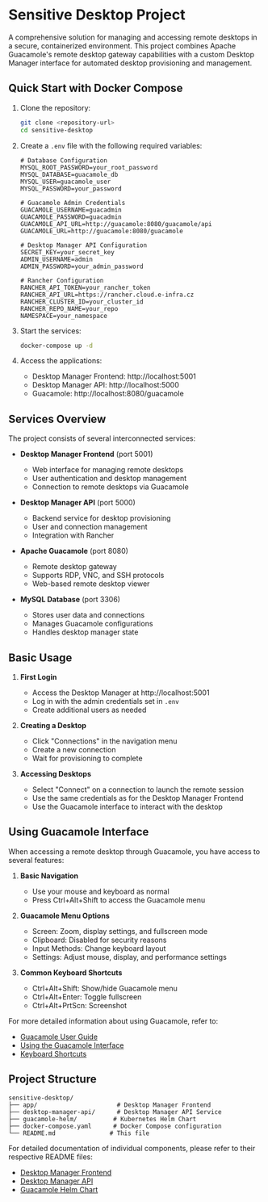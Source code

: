 # Sensitive Desktop Project

A comprehensive solution for managing and accessing remote desktops in a secure, containerized environment. This project combines Apache Guacamole's remote desktop gateway capabilities with a custom Desktop Manager interface for automated desktop provisioning and management.

## Quick Start with Docker Compose

1. Clone the repository:
   ```bash
   git clone <repository-url>
   cd sensitive-desktop
   ```

2. Create a `.env` file with the following required variables:
   ```env
   # Database Configuration
   MYSQL_ROOT_PASSWORD=your_root_password
   MYSQL_DATABASE=guacamole_db
   MYSQL_USER=guacamole_user
   MYSQL_PASSWORD=your_password

   # Guacamole Admin Credentials
   GUACAMOLE_USERNAME=guacadmin
   GUACAMOLE_PASSWORD=guacadmin
   GUACAMOLE_API_URL=http://guacamole:8080/guacamole/api
   GUACAMOLE_URL=http://guacamole:8080/guacamole

   # Desktop Manager API Configuration
   SECRET_KEY=your_secret_key
   ADMIN_USERNAME=admin
   ADMIN_PASSWORD=your_admin_password

   # Rancher Configuration
   RANCHER_API_TOKEN=your_rancher_token
   RANCHER_API_URL=https://rancher.cloud.e-infra.cz
   RANCHER_CLUSTER_ID=your_cluster_id
   RANCHER_REPO_NAME=your_repo
   NAMESPACE=your_namespace
   ```

3. Start the services:
   ```bash
   docker-compose up -d
   ```

4. Access the applications:
   - Desktop Manager Frontend: http://localhost:5001
   - Desktop Manager API: http://localhost:5000
   - Guacamole: http://localhost:8080/guacamole

## Services Overview

The project consists of several interconnected services:

- **Desktop Manager Frontend** (port 5001)
  - Web interface for managing remote desktops
  - User authentication and desktop management
  - Connection to remote desktops via Guacamole

- **Desktop Manager API** (port 5000)
  - Backend service for desktop provisioning
  - User and connection management
  - Integration with Rancher

- **Apache Guacamole** (port 8080)
  - Remote desktop gateway
  - Supports RDP, VNC, and SSH protocols
  - Web-based remote desktop viewer

- **MySQL Database** (port 3306)
  - Stores user data and connections
  - Manages Guacamole configurations
  - Handles desktop manager state

## Basic Usage

1. **First Login**
   - Access the Desktop Manager at http://localhost:5001
   - Log in with the admin credentials set in `.env`
   - Create additional users as needed

2. **Creating a Desktop**
   - Click "Connections" in the navigation menu
   - Create a new connection
   - Wait for provisioning to complete

3. **Accessing Desktops**
   - Select "Connect" on a connection to launch the remote session
   - Use the same credentials as for the Desktop Manager Frontend
   - Use the Guacamole interface to interact with the desktop

## Using Guacamole Interface

When accessing a remote desktop through Guacamole, you have access to several features:

1. **Basic Navigation**
   - Use your mouse and keyboard as normal
   - Press Ctrl+Alt+Shift to access the Guacamole menu

2. **Guacamole Menu Options**
   - Screen: Zoom, display settings, and fullscreen mode
   - Clipboard: Disabled for security reasons
   - Input Methods: Change keyboard layout
   - Settings: Adjust mouse, display, and performance settings

4. **Common Keyboard Shortcuts**
   - Ctrl+Alt+Shift: Show/hide Guacamole menu
   - Ctrl+Alt+Enter: Toggle fullscreen
   - Ctrl+Alt+PrtScn: Screenshot

For more detailed information about using Guacamole, refer to:
- [Guacamole User Guide](https://guacamole.apache.org/doc/gug/)
- [Using the Guacamole Interface](https://guacamole.apache.org/doc/gug/using-guacamole.html)
- [Keyboard Shortcuts](https://guacamole.apache.org/doc/gug/using-guacamole.html#keyboard-shortcuts)

## Project Structure

```
sensitive-desktop/
├── app/                      # Desktop Manager Frontend
├── desktop-manager-api/      # Desktop Manager API Service
├── guacamole-helm/          # Kubernetes Helm Chart
├── docker-compose.yaml      # Docker Compose configuration
└── README.md               # This file
```

For detailed documentation of individual components, please refer to their respective README files:
- [Desktop Manager Frontend](app/README.md)
- [Desktop Manager API](desktop-manager-api/README.md)
- [Guacamole Helm Chart](guacamole-helm/README.md)